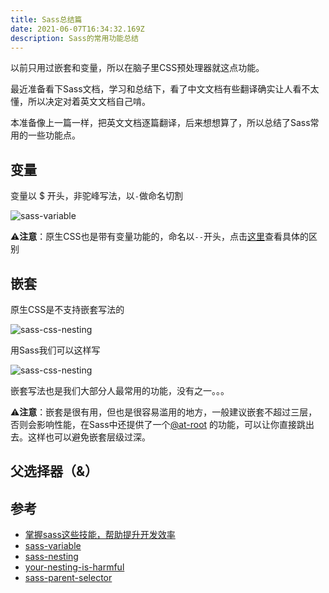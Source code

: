 ```yaml
---
title: Sass总结篇
date: 2021-06-07T16:34:32.169Z
description: Sass的常用功能总结
---
```


以前只用过嵌套和变量，所以在脑子里CSS预处理器就这点功能。

最近准备看下Sass文档，学习和总结下，看了中文文档有些翻译确实让人看不太懂，所以决定对着英文文档自己啃。

本准备像上一篇一样，把英文文档逐篇翻译，后来想想算了，所以总结了Sass常用的一些功能点。

## 变量

变量以 $ 开头，非驼峰写法，以`-`做命名切割

![sass-variable](sass-variable.jpeg)

⚠️**注意**：原生CSS也是带有变量功能的，命名以`--`开头，点击[这里](https://sass-lang.com/documentation/variables)查看具体的区别


## 嵌套

原生CSS是不支持嵌套写法的

![sass-css-nesting](sass-css-nesting.jpeg)

用Sass我们可以这样写

![sass-css-nesting](sass-nesting.jpeg)

嵌套写法也是我们大部分人最常用的功能，没有之一。。。

⚠️**注意**：嵌套是很有用，但也是很容易滥用的地方，一般建议嵌套不超过三层，否则会影响性能，在Sass中还提供了一个[@at-root](https://sass-lang.com/documentation/at-rules/at-root) 的功能，可以让你直接跳出去。这样也可以避免嵌套层级过深。


## 父选择器（&）


## 参考
- [掌握sass这些技能，帮助提升开发效率](https://juejin.cn/post/6870009638478151688)
- [sass-variable](https://sass-lang.com/documentation/variables)
- [sass-nesting](https://sass-lang.com/documentation/style-rules#nesting)
- [your-nesting-is-harmful](https://medium.com/@verpixelt/your-nesting-is-harmful-a1ffddaf7e43)
- [sass-parent-selector](https://sass-lang.com/documentation/style-rules/parent-selector)



